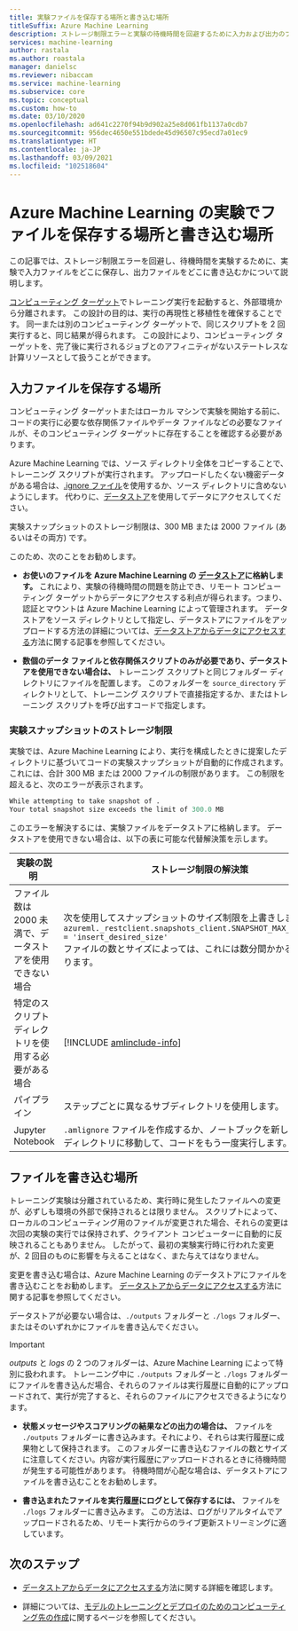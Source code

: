 ```yaml
---
title: 実験ファイルを保存する場所と書き込む場所
titleSuffix: Azure Machine Learning
description: ストレージ制限エラーと実験の待機時間を回避するために入力および出力のファイルを保存する場所について説明します。
services: machine-learning
author: rastala
ms.author: roastala
manager: danielsc
ms.reviewer: nibaccam
ms.service: machine-learning
ms.subservice: core
ms.topic: conceptual
ms.custom: how-to
ms.date: 03/10/2020
ms.openlocfilehash: ad641c2270f94b9d902a25e8d061fb1137a0cdb7
ms.sourcegitcommit: 956dec4650e551bdede45d96507c95ecd7a01ec9
ms.translationtype: HT
ms.contentlocale: ja-JP
ms.lasthandoff: 03/09/2021
ms.locfileid: "102518604"
---
```

# <a name="where-to-save-and-write-files-for-azure-machine-learning-experiments"></a>Azure Machine Learning の実験でファイルを保存する場所と書き込む場所


この記事では、ストレージ制限エラーを回避し、待機時間を実験するために、実験で入力ファイルをどこに保存し、出力ファイルをどこに書き込むかについて説明します。

[コンピューティング ターゲット](concept-compute-target.md)でトレーニング実行を起動すると、外部環境から分離されます。 この設計の目的は、実行の再現性と移植性を確保することです。 同一または別のコンピューティング ターゲットで、同じスクリプトを 2 回実行すると、同じ結果が得られます。 この設計により、コンピューティング ターゲットを、完了後に実行されるジョブとのアフィニティがないステートレスな計算リソースとして扱うことができます。

## <a name="where-to-save-input-files"></a>入力ファイルを保存する場所

コンピューティング ターゲットまたはローカル マシンで実験を開始する前に、コードの実行に必要な依存関係ファイルやデータ ファイルなどの必要なファイルが、そのコンピューティング ターゲットに存在することを確認する必要があります。

Azure Machine Learning では、ソース ディレクトリ全体をコピーすることで、トレーニング スクリプトが実行されます。 アップロードしたくない機密データがある場合は、[.ignore ファイル](how-to-save-write-experiment-files.md#storage-limits-of-experiment-snapshots)を使用するか、ソース ディレクトリに含めないようにします。 代わりに、[データストア](/python/api/azureml-core/azureml.data)を使用してデータにアクセスしてください。

実験スナップショットのストレージ制限は、300 MB または 2000 ファイル (あるいはその両方) です。

このため、次のことをお勧めします。

* **お使いのファイルを Azure Machine Learning の [データストア](/python/api/azureml-core/azureml.data)に格納します。** これにより、実験の待機時間の問題を防止でき、リモート コンピューティング ターゲットからデータにアクセスする利点が得られます。つまり、認証とマウントは Azure Machine Learning によって管理されます。 データストアをソース ディレクトリとして指定し、データストアにファイルをアップロードする方法の詳細については、[データストアからデータにアクセスする](how-to-access-data.md)方法に関する記事を参照してください。

* **数個のデータ ファイルと依存関係スクリプトのみが必要であり、データストアを使用できない場合は、** トレーニング スクリプトと同じフォルダー ディレクトリにファイルを配置します。 このフォルダーを `source_directory` ディレクトリとして、トレーニング スクリプトで直接指定するか、またはトレーニング スクリプトを呼び出すコードで指定します。

<a name="limits"></a>

### <a name="storage-limits-of-experiment-snapshots"></a>実験スナップショットのストレージ制限

実験では、Azure Machine Learning により、実行を構成したときに提案したディレクトリに基づいてコードの実験スナップショットが自動的に作成されます。 これには、合計 300 MB または 2000 ファイルの制限があります。 この制限を超えると、次のエラーが表示されます。

```Python
While attempting to take snapshot of .
Your total snapshot size exceeds the limit of 300.0 MB
```

このエラーを解決するには、実験ファイルをデータストアに格納します。 データストアを使用できない場合は、以下の表に可能な代替解決策を示します。

実験の説明&nbsp;|ストレージ制限の解決策
---|---
ファイル数は 2000 未満で、データストアを使用できない場合| 次を使用してスナップショットのサイズ制限を上書きします。 <br> `azureml._restclient.snapshots_client.SNAPSHOT_MAX_SIZE_BYTES = 'insert_desired_size'`<br> ファイルの数とサイズによっては、これには数分間かかる場合があります。
特定のスクリプト ディレクトリを使用する必要がある場合| [!INCLUDE [amlinclude-info](../../includes/machine-learning-amlignore-gitignore.md)]
パイプライン|ステップごとに異なるサブディレクトリを使用します。
Jupyter Notebook| `.amlignore` ファイルを作成するか、ノートブックを新しい空のサブディレクトリに移動して、コードをもう一度実行します。

## <a name="where-to-write-files"></a>ファイルを書き込む場所

トレーニング実験は分離されているため、実行時に発生したファイルへの変更が、必ずしも環境の外部で保持されるとは限りません。 スクリプトによって、ローカルのコンピューティング用のファイルが変更された場合、それらの変更は次回の実験の実行では保持されず、クライアント コンピューターに自動的に反映されることもありません。 したがって、最初の実験実行時に行われた変更が、2 回目のものに影響を与えることはなく、また与えてはなりません。

変更を書き込む場合は、Azure Machine Learning のデータストアにファイルを書き込むことをお勧めします。 [データストアからデータにアクセスする](how-to-access-data.md)方法に関する記事を参照してください。

データストアが必要ない場合は、`./outputs` フォルダーと `./logs` フォルダー、またはそのいずれかにファイルを書き込んでください。

>[!Important]
> *outputs* と *logs* の 2 つのフォルダーは、Azure Machine Learning によって特別に扱われます。 トレーニング中に `./outputs` フォルダーと `./logs` フォルダーにファイルを書き込んだ場合、それらのファイルは実行履歴に自動的にアップロードされて、実行が完了すると、それらのファイルにアクセスできるようになります。

* **状態メッセージやスコアリングの結果などの出力の場合は、** ファイルを `./outputs` フォルダーに書き込みます。それにより、それらは実行履歴に成果物として保持されます。 このフォルダーに書き込むファイルの数とサイズに注意してください。内容が実行履歴にアップロードされるときに待機時間が発生する可能性があります。 待機時間が心配な場合は、データストアにファイルを書き込むことをお勧めします。

* **書き込まれたファイルを実行履歴にログとして保存するには、** ファイルを `./logs` フォルダーに書き込みます。 この方法は、ログがリアルタイムでアップロードされるため、リモート実行からのライブ更新ストリーミングに適しています。

## <a name="next-steps"></a>次のステップ

* [データストアからデータにアクセスする](how-to-access-data.md)方法に関する詳細を確認します。

* 詳細については、[モデルのトレーニングとデプロイのためのコンピューティング先の作成](how-to-create-attach-compute-studio.md)に関するページを参照してください。